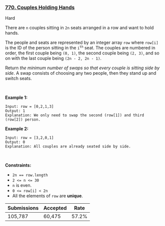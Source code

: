 ### [770. Couples Holding Hands](https://leetcode.com/problems/couples-holding-hands/description/)

Hard

There are `` n `` couples sitting in `` 2n `` seats arranged in a row and want to hold hands.

The people and seats are represented by an integer array `` row `` where `` row[i] `` is the ID of the person sitting in the <code>i<sup>th</sup></code> seat. The couples are numbered in order, the first couple being `` (0, 1) ``, the second couple being `` (2, 3) ``, and so on with the last couple being `` (2n - 2, 2n - 1) ``.

Return _the minimum number of swaps so that every couple is sitting side by side_. A swap consists of choosing any two people, then they stand up and switch seats.

 

<strong class="example">Example 1:</strong>

```
Input: row = [0,2,1,3]
Output: 1
Explanation: We only need to swap the second (row[1]) and third (row[2]) person.
```

<strong class="example">Example 2:</strong>

```
Input: row = [3,2,0,1]
Output: 0
Explanation: All couples are already seated side by side.
```

 

__Constraints:__

*   `` 2n == row.length ``
*   `` 2 <= n <= 30 ``
*   `` n `` is even.
*   `` 0 <= row[i] < 2n ``
*   All the elements of `` row `` are __unique__.

| Submissions    | Accepted     | Rate   |
| -------------- | ------------ | ------ |
| 105,787 | 60,475 | 57.2% |